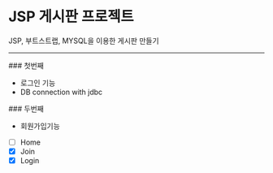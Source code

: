 # JSP 게시판 프로젝트

<p> JSP, 부트스트랩, MYSQL을 이용한 게시판 만들기 </p>
<hr>
### 첫번째
<ul>
<li>로그인 기능</li> 
<li>DB connection with jdbc</li>
</ul>
### 두번째
<ul>
 
 <li>회원가입기능</li>
</ul>

- [ ] Home
- [x] Join
- [x] Login
